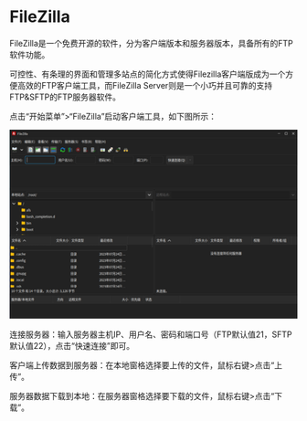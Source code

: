 # FileZilla
FileZilla是一个免费开源的软件，分为客户端版本和服务器版本，具备所有的FTP软件功能。

可控性、有条理的界面和管理多站点的简化方式使得Filezilla客户端版成为一个方便高效的FTP客户端工具，而FileZilla Server则是一个小巧并且可靠的支持FTP&SFTP的FTP服务器软件。

点击“开始菜单”>“FileZilla”启动客户端工具，如下图所示：

![filezilla.png](../../images/docs/filezilla.png)

连接服务器：输入服务器主机IP、用户名、密码和端口号（FTP默认值21，SFTP默认值22），点击“快速连接”即可。

客户端上传数据到服务器：在本地窗格选择要上传的文件，鼠标右键>点击“上传”。

服务器数据下载到本地：在服务器窗格选择要下载的文件，鼠标右键>点击“下载”。
